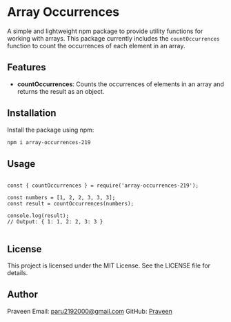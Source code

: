 # Array Occurrences

A simple and lightweight npm package to provide utility functions for working with arrays. This package currently includes the `countOccurrences` function to count the occurrences of each element in an array.

## Features

- **countOccurrences**: Counts the occurrences of elements in an array and returns the result as an object.

## Installation

Install the package using npm:

```bash
npm i array-occurrences-219

```

## Usage

```

const { countOccurrences } = require('array-occurrences-219');

const numbers = [1, 2, 2, 3, 3, 3];
const result = countOccurrences(numbers);

console.log(result);
// Output: { 1: 1, 2: 2, 3: 3 }


```

## License

This project is licensed under the MIT License. See the LICENSE file for details.

## Author

Praveen
Email: paru2192000@gmail.com
GitHub: [Praveen](https://github.com/praveen00219)
